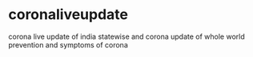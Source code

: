 # coronaliveupdate
corona live update of india statewise
and corona update of whole world 
prevention and symptoms of corona
